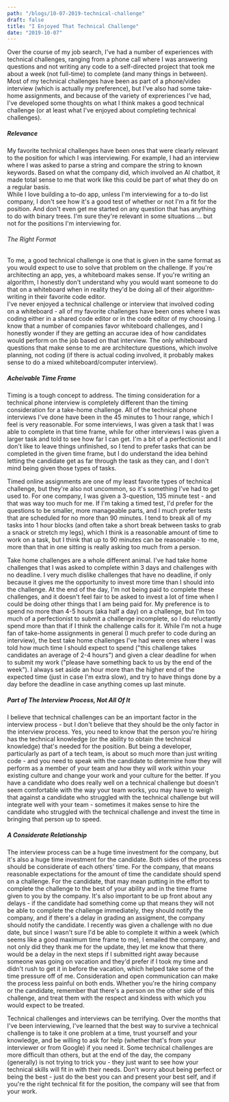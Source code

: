 ```yaml
---
path: "/blogs/10-07-2019-technical-challenge"
draft: false 
title: "I Enjoyed That Technical Challenge"
date: "2019-10-07"
---
```


Over the course of my job search, I've had a number of experiences with technical challenges, ranging from a phone call where I was answering questions and not writing any code to a self-directed project that took me about a week (not full-time) to complete (and many things in between). Most of my technical challenges have been as part of a phone/video interview (which is actually my preference), but I've also had some take-home assignments, and because of the variety of expreriences I've had, I've developed some thoughts on what I think makes a good technical challenge (or at least what I've enjoyed about completing technical challenges).

##### Relevance
My favorite technical challenges have been ones that were clearly relevant to the position for which I was interviewing. For example, I had an interview where I was asked to parse a string and compare the string to known keywords. Based on what the company did, which involved an AI chatbot, it made total sense to me that work like this could be part of what they do on a regular basis.  
While I love building a to-do app, unless I'm interviewing for a to-do list company, I don't see how it's a good test of whether or not I'm a fit for the position. And don't even get me started on any question that has anything to do with binary trees. I'm sure they're relevant in some situations ... but not for the positions I'm interviewing for.

###### The Right Format
To me, a good technical challenge is one that is given in the same format as you would expect to use to solve that problem on the challenge. If you're architecting an app, yes, a whiteboard makes sense. If you're writing an algorithm, I honestly don't understand why you would want someone to do that on a whiteboard when in reality they'd be doing all of their algorithm-writing in their favorite code editor.  
I've never enjoyed a technical challenge or interview that involved coding on a whiteboard - all of my favorite challenges have been ones where I was coding either in a shared code editor or in the code editor of my choosing. I know that a number of companies favor whiteboard challenges, and I honestly wonder if they are getting an accurae idea of how candidates would perform on the job based on that interview. The only whiteboard questions that make sense to me are architecture questions, which involve planning, not coding (if there is actual coding involved, it probably makes sense to do a mixed whiteboard/computer interview).

##### Acheivable Time Frame
Timing is a tough concept to address. The timing consideration for a technical phone interview is completely different than the timing consideration for a take-home challenge. All of the technical phone interviews I've done have been in the 45 minutes to 1 hour range, which I feel is very reasonable. For some interviews, I was given a task that I was able to complete in that time frame, while for other interviews I was given a larger task and told to see how far I can get. I'm a bit of a perfectionist and I don't like to leave things unfinished, so I tend to prefer tasks that can be completed in the given time frame, but I do understand the idea behind letting the candidate get as far through the task as they can, and I don't mind being given those types of tasks. 

Timed online assignments are one of my least favorite types of technical challenge, but they're also not uncommon, so it's something I've had to get used to. For one company, I was given a 3-question, 135 minute test - and that was way too much for me. If I'm taking a timed test, I'd prefer for the questions to be smaller, more manageable parts, and I much prefer tests that are scheduled for no more than 90 minutes. I tend to break all of my tasks into 1 hour blocks (and often take a short break between tasks to grab a snack or stretch my legs), which I think is a reasonable amount of time to work on a task, but I think that up to 90 minutes can be reasonable - to me, more than that in one sitting is really asking too much from a person.

Take home challenges are a whole different animal. I've had take home challenges that I was asked to complete within 3 days and challenges with no deadline. I very much dislike challenges that have no deadline, if only because it gives me the opportunity to invest more time than I should into the challenge. At the end of the day, I'm not being paid to complete these challenges, and it doesn't feel fair to be asked to invest a lot of time when I could be doing other things that I am being paid for. My preference is to spend no more than 4-5 hours (aka half a day) on a challenge, but I'm too much of a perfectionist to submit a challenge incomplete, so I do reluctantly spend more than that if I think the challenge calls for it. While I'm not a huge fan of take-home assignments in general (I much prefer to code during an interview), the best take home challenges I've had were ones where I was told how much time I should expect to spend ("this challenge takes candidates an average of 2-4 hours") and given a clear deadline for when to submit my work ("please have something back to us by the end of the week"). I always set aside an hour more than the higher end of the expected time (just in case I'm extra slow), and try to have things done by a day before the deadline in case anything comes up last minute.

##### Part of The Interview Process, Not All Of It
I believe that technical challenges can be an important factor in the interview process - but I don't believe that they should be the only factor in the interview process. Yes, you need to know that the person you're hiring has the technical knowledge (or the ability to obtain the technical knowledge) that's needed for the position. But being a developer, particularly as part of a tech team, is about so much more than just writing code - and you need to speak with the candidate to determine how they will perform as a member of your team and how they will work within your existing culture and change your work and your culture for the better. If you have a candidate who does really well on a technical challenge but doesn't seem comfortable with the way your team works, you may have to weigh that against a candidate who struggled with the technical challenge but will integrate well with your team - sometimes it makes sense to hire the candidate who struggled with the technical challenge and invest the time in bringing that person up to speed.

##### A Considerate Relationship
The interview process can be a huge time investment for the company, but it's also a huge time investment for the candidate. Both sides of the process should be considerate of each others' time. For the company, that means reasonable expectations for the amount of time the candidate should spend on a challenge. For the candidate, that may mean putting in the effort to complete the challenge to the best of your ability and in the time frame given to you by the company. It's also important to be up front about any delays - if the candidate had something come up that means they will not be able to complete the challenge immediately, they should notify the company, and if there's a delay in grading an assigment, the company should notify the candidate. I recently was given a challenge with no due date, but since I wasn't sure I'd be able to complete it within a week (which seems like a good maximum time frame to me), I emailed the company, and not only did they thank me for the update, they let me know that there would be a delay in the next steps if I submitted right away because someone was going on vacation and they'd prefer if I took my time and didn't rush to get it in before the vacation, which helped take some of the time pressure off of me. Consideration and open communication can make the process less painful on both ends. Whether you're the hiring company or the candidate, remember that there's a person on the other side of this challenge, and treat them with the respect and kindess with which you would expect to be treated.

Technical challenges and interviews can be terrifying. Over the months that I've been interviewing, I've learned that the best way to survive a technical challenge is to take it one problem at a time, trust yourself and your knowledge, and be willing to ask for help (whether that's from your interviewer or from Google) if you need it. Some technical challenges are more difficult than others, but at the end of the day, the company (generally) is not trying to trick you - they just want to see how your technical skills will fit in with their needs. Don't worry about being perfect or being the best - just do the best you can and present your best self, and if you're the right technical fit for the position, the company will see that from your work.